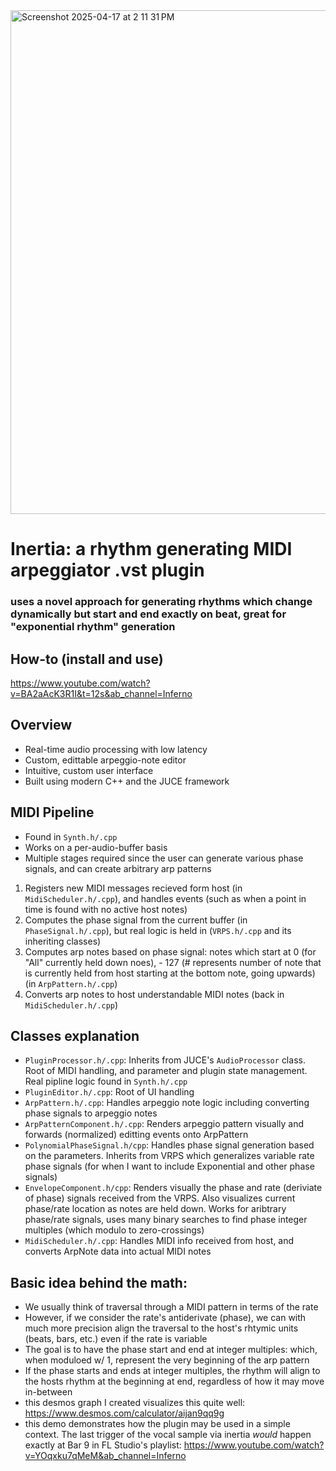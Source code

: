 <img width="806" alt="Screenshot 2025-04-17 at 2 11 31 PM" src="https://github.com/user-attachments/assets/5f6e1496-38d4-47c9-9f93-dc62842213b3" />

# Inertia: a rhythm generating MIDI arpeggiator .vst plugin
### uses a novel approach for generating rhythms which change dynamically but start and end exactly on beat, great for "exponential rhythm" generation

## How-to (install and use)
https://www.youtube.com/watch?v=BA2aAcK3R1I&t=12s&ab_channel=Inferno

## Overview
- Real-time audio processing with low latency
- Custom, edittable arpeggio-note editor
- Intuitive, custom user interface
- Built using modern C++ and the JUCE framework

## MIDI Pipeline
- Found in `Synth.h/.cpp`
- Works on a per-audio-buffer basis
- Multiple stages required since the user can generate various phase signals, and can create arbitrary arp patterns
1. Registers new MIDI messages recieved form host (in `MidiScheduler.h/.cpp`), and handles events (such as when a point in time is found with no active host notes)
2. Computes the phase signal from the current buffer (in `PhaseSignal.h/.cpp`), but real logic is held in (`VRPS.h/.cpp` and its inheriting classes)
3. Computes arp notes based on phase signal: notes which start at 0 (for "All" currently held down noes), - 127 (# represents number of note that is currently held from host starting at the bottom note, going upwards) (in `ArpPattern.h/.cpp`)
4. Converts arp notes to host understandable MIDI notes (back in `MidiScheduler.h/.cpp`)

## Classes explanation
- `PluginProcessor.h/.cpp`: Inherits from JUCE's `AudioProcessor` class. Root of MIDI handling, and parameter and plugin state management. Real pipline logic found in `Synth.h/.cpp`
- `PluginEditor.h/.cpp`: Root of UI handling
- `ArpPattern.h/.cpp`: Handles arpeggio note logic including converting phase signals to arpeggio notes
- `ArpPatternComponent.h/.cpp`: Renders arpeggio pattern visually and forwards (normalized) editting events onto ArpPattern
- `PolynomialPhaseSignal.h/cpp`: Handles phase signal generation based on the parameters. Inherits from VRPS which generalizes variable rate phase signals (for when I want to include Exponential and other phase signals)
- `EnvelopeComponent.h/cpp`: Renders visually the phase and rate (deriviate of phase) signals received from the VRPS. Also visualizes current phase/rate location as notes are held down. Works for aribtrary phase/rate signals, uses many binary searches to find phase integer multiples (which modulo to zero-crossings)
- `MidiScheduler.h/.cpp`: Handles MIDI info received from host, and converts ArpNote data into actual MIDI notes

## Basic idea behind the math:
- We usually think of traversal through a MIDI pattern in terms of the rate
- However, if we consider the rate's antiderivate (phase), we can with much more precision align the traversal to the host's rhtymic units (beats, bars, etc.) even if the rate is variable
- The goal is to have the phase start and end at integer multiples: which, when moduloed w/ 1, represent the very beginning of the arp pattern
- If the phase starts and ends at integer multiples, the rhythm will align to the hosts rhythm at the beginning at end, regardless of how it may move in-between
- this desmos graph I created visualizes this quite well: https://www.desmos.com/calculator/aijan9qq9g
- this demo demonstrates how the plugin may be used in a simple context. The last trigger of the vocal sample via inertia *would* happen exactly at Bar 9 in FL Studio's playlist: https://www.youtube.com/watch?v=YOqxku7qMeM&ab_channel=Inferno

